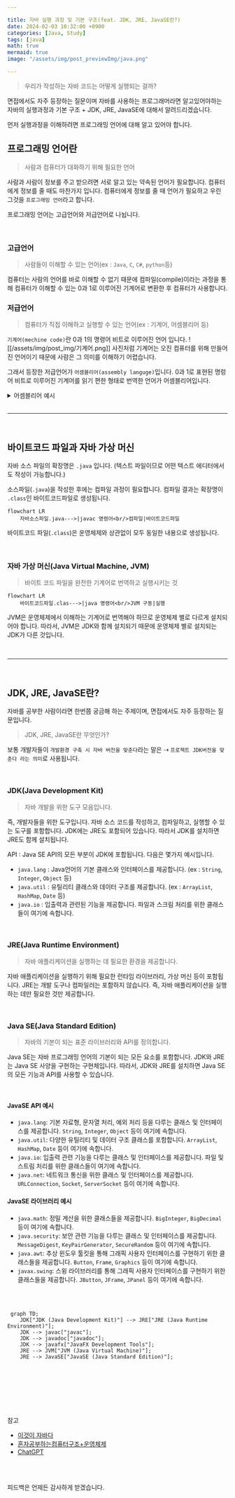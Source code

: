 ```yaml
---

title: 자바 실행 과정 및 기본 구조(feat. JDK, JRE, JavaSE란?)
date: 2024-02-03 10:32:00 +0900
categories: [Java, Study]
tags: [java]
math: true
mermaid: true
image: "/assets/img/post_previewImg/java.png"    

---
```


> 우리가 작성하는 자바 코드는 어떻게 실행되는 걸까?

면접에서도 자주 등장하는 질문이며 자바를 사용하는 프로그래머라면 알고있어야하는 자바의 실행과정과 기본 구조 + JDK, JRE, JavaSE에 대해서 알려드리겠습니다.

먼저 실행과정을 이해하려면 프로그래밍 언어에 대해 알고 있어야 합니다.

## 프로그래밍 언어란

> 사람과 컴퓨터가 대화하기 위해 필요한 언어

사람과 사람이 정보를 주고 받으려면 서로 알고 있는 약속된 언어가 필요합니다.
컴퓨터에게 정보를 줄 때도 마찬가지 입니다. 
컴퓨터에게 정보를 줄 때 언어가 필요하고 우린 그것을 `프로그래밍 언어`라고 합니다.

프로그래밍 언어는 고급언어와 저급언어로 나뉩니다.

<br/>

### 고급언어

 > 사람들이 이해할 수 있는 언어(ex : `Java`, `C`, `C#`, `python`등)

컴퓨터는 사람의 언어를 바로 이해할 수 없기 때문에 컴파일(compile)이라는 과정을 통해 컴퓨터가 이해할 수 있는 0과 1로 이루어진 기계어로 변환한 후 컴퓨터가 사용합니다.
<br/>
### 저급언어

> 컴퓨터가 직접 이해하고 실행할 수 있는 언어(ex : 기계어, 어셈블리어 등)

`기계어(mechine code)`란 0과 1의 명령어 비트로 이루어진 언어 입니다.
![[/assets/img/post_img/기계어.png]]
사진처럼 기계어는 오진 컴퓨터를 위해 만들어진 언어이기 때문에 사람은 그 의미를 이해하기 어렵습니다.

그래서 등장한 저급언어가 `어셈블리어(assembly languge)`입니다.
0과 1로 표현된 명렁어 비트로 이루어진 기계어를 읽기 편한 형태로 번역한 언어가 어셈블리어입니다.

<details>
<summary>어셈블리어 예시</summary>
<div>
<pre><code class="assembly">
 push        ebp 
 mov         ebp,esp  
 sub         esp,0E4h  
 push        ebx  
 push        esi  
 push        edi  
 lea         edi,[ebp+FFFFFF1Ch]  
 mov         ecx,39h  
 mov         eax,0CCCCCCCCh  
 rep stos    dword ptr es:[edi]  
 mov         ecx,9AC003h  
 call        009A1316  
 mov         dword ptr [ebp-8],1  
 mov         dword ptr [ebp-14h],2  
 mov         eax,dword ptr [ebp-8]  
 add         eax,dword ptr [ebp-14h]  
 mov         dword ptr [ebp-20h],eax  
 mov         eax,dword ptr [ebp-20h]  
 push        eax  
 push        9A7D08h  
 call        009A10CD  
 add         esp,8  
 xor         eax,eax  
 pop         edi  
 pop         esi  
 pop         ebx  
 add         esp,0E4h  
 cmp         ebp,esp  
 call        009A123F  
 mov         esp,ebp  
 pop         ebp  
 ret  

</code></pre>
</div>
</details>


<br/>

---

<br/>

## 바이트코드 파일과 자바 가상 머신

자바 소스 파일의 확장명은 `.java` 입니다. 
(텍스트 파일이므로 어떤 텍스트 에디터에서도 작성이 가능합니다.)

소스파일(`.java`)을 작성한 후에는 컴파일 과정이 필요합니다.
컴파일 결과는 확장명이 `.class`인 바이트코드파일로 생성됩니다.

```mermaid
flowchart LR
    자바소스파일.java--->|javac 명령어<br/>컴파일|바이트코드파일

```

바이트코드 파일(`.class`)은 운영체제와 상관없이 모두 동일한 내용으로 생성됩니다.

<br/>

### 자바 가상 머신(Java Virtual Machine, JVM)

> 바이트 코드 파일을 완전한 기계어로 번역하고 실행시키는 것

```mermaid
flowchart LR
    바이트코드파일.clas--->|java 명령어<br/>JVM 구동|실행
```

JVM은 운영체제에서 이해하는 기계어로 번역해야 하므로 운영체제 별로 다르게 설치되어야 합니다.
따라서, JVM은 JDK와 함께 설치되기 때문에 운영체제 별로 설치되는 JDK가 다른 것입니다.

<br/>

---

<br/>

## JDK, JRE, JavaSE란?

자바를 공부한 사람이라면 한번쯤 궁금해 하는 주제이며, 면접에서도 자주 등장하는 질문입니다.

> JDK, JRE, JavaSE란 무엇인가?

보통 개발자들이 `개발환경 구축 시 자바 버전을 맞춘다`라는 말은 
⇢ `프로젝트 JDK버전을 맞춘다 라는 의미`로 사용됩니다.

<br/>

### JDK(Java Development Kit)

> 자바 개발을 위한 도구 모음입니다. 
 
즉, 개발자들을 위한 도구입니다.
자바 소스 코드를 작성하고, 컴파일하고, 실행할 수 있는 도구를 포함합니다.
JDK에는 JRE도 포함되어 있습니다. 따라서 JDK를 설치하면 JRE도 함께 설치됩니다.

API : Java SE API의 모든 부분이 JDK에 포합됩니다. 다음은 몇가지 예시입니다.
-  `java.lang` : Java언어의 기본 클래스와 인터페이스를 제공합니다.
  (ex : `String`, `Integer`, `Object` 등)
- `java.util` : 유틸리티 클래스와 데이터 구조를 제공합니다.
  (ex : `ArrayList`, `HashMap`, `Date` 등)
- `java.io` : 입출력과 관련된 기능을 제공합니다. 파일과 스크림 처리를 위한 클래스들이 여기에 속합니다.

<br/>

### JRE(Java Runtime Environment)

> 자바 애플리케이션을 실행하는 데 필요한 환경을 제공합니다.

자바 애플리케이션을 실행하기 위해 필요한 런타임 라이브러리, 가상 머신 등이 포함됩니다.
JRE는 개발 도구나 컴파일러는 포함하지 않습니다. 즉, 자바 애플리케이션을 실행하는 데만 필요한 것만 제공합니다.

<br/>

###  Java SE(Java Standard Edition)

> 자바의 기본이 되는 표준 라이브러리와 API를 정의합니다.

Java SE는 자바 프로그래밍 언어의 기본이 되는 모든 요소를 포함합니다.
JDK와 JRE는 Java SE 사양을 구현하는 구현체입니다. 
따라서, JDK와 JRE를 설치하면 Java SE의 모든 기능과 API를 사용할 수 있습니다.

<br/>

#### JavaSE API 예시
- `java.lang`: 기본 자료형, 문자열 처리, 예외 처리 등을 다루는 클래스 및 인터페이스를 제공합니다. `String`, `Integer`, `Object` 등이 여기에 속합니다.
- `java.util`: 다양한 유틸리티 및 데이터 구조 클래스를 포함합니다. `ArrayList`, `HashMap`, `Date` 등이 여기에 속합니다.
- `java.io`: 입출력 관련 기능을 다루는 클래스 및 인터페이스를 제공합니다. 파일 및 스트림 처리를 위한 클래스들이 여기에 속합니다.
- `java.net`: 네트워크 통신을 위한 클래스 및 인터페이스를 제공합니다. `URLConnection`, `Socket`, `ServerSocket` 등이 여기에 속합니다.



#### JavaSE 라이브러리 예시
-  `java.math`: 정밀 계산을 위한 클래스들을 제공합니다. `BigInteger`, `BigDecimal` 등이 여기에 속합니다.
- `java.security`: 보안 관련 기능을 다루는 클래스 및 인터페이스를 제공합니다. `MessageDigest`, `KeyPairGenerator`, `SecureRandom` 등이 여기에 속합니다.
- `java.awt`: 추상 윈도우 툴킷을 통해 그래픽 사용자 인터페이스를 구현하기 위한 클래스들을 제공합니다. `Button`, `Frame`, `Graphics` 등이 여기에 속합니다.
- `javax.swing`: 스윙 라이브러리를 통해 그래픽 사용자 인터페이스를 구현하기 위한 클래스들을 제공합니다. `JButton`, `JFrame`, `JPanel` 등이 여기에 속합니다.

<br/><br/>

```mermaid
 graph TD;
    JDK["JDK (Java Development Kit)"] --> JRE["JRE (Java Runtime Environment)"];
    JDK --> javac["javac"];
    JDK --> javadoc["javadoc"];
    JDK --> javafx["JavaFX Development Tools"];
    JRE --> JVM["JVM (Java Virtual Machine)"];
    JRE --> JavaSE["JavaSE (Java Standard Edition)"];


```

<br/><br/><br/><br/><br/>

참고
- [이것이 자바다](https://www.youtube.com/watch?v=Zt4Ze4jNDUE&list=PLVsNizTWUw7EmX1Y-7tB2EmsK6nu6Q10q&index=6)
- [혼자공부하는컴퓨터구조+운영체제](https://www.youtube.com/watch?v=B8TDaBp3UWo&list=PLVsNizTWUw7FCS83JhC1vflK8OcLRG0Hl&index=8)
- [ChatGPT](https://chat.openai.com/)


<br/><br/>

피드백은 언제든 감사하게 받겠습니다.
